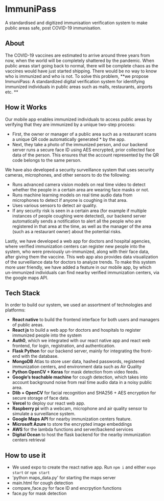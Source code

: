 # ImmuniPass
A standardised and digitized immunisation verification system to make public areas safe, post COVID-19 immunisation.

## About
The COVID-19 vaccines are estimated to arrive around three years from now, when the world will be completely shattered by the pandemic. When public areas start going back to normal, there will be complete chaos as the vaccines would have just started shipping. There would be no way to know who is immunized and who is not. To solve this problem, **we propose ImmuniPass: A standardized digital verification system for identifying immunized individuals in public areas such as malls, restaurants, airports etc. **

## How it Works
Our mobile app enables immunized individuals to access public areas by verifying that they are immunized by a unique two-step process:
* First, the owner or manager of a public area such as a restaurant scans a unique QR code automatically generated * by the app. 
* Next, they take a photo of the immunized person, and our backend server runs a secure face ID using AES encrypted, prior collected face data of the person. This ensures that the account represented by the QR code belongs to the same person.  

We have also developed a security surveillance system that uses security cameras, microphones, and other sensors to do the following:
* Runs advanced camera vision models on real time video to detect whether the people in a certain area are wearing face masks or not.
* Runs machine learning models on real time audio data from microphones to detect if anyone is coughing in that area.
* Uses various sensors to detect air quality.
* If any security risk is seen in a certain area (for example if multiple instances of people coughing were detected), our backend server automatically sends a notification to alert all the people who are registered in that area at the time, as well as the manager of the area (such as a restaurant owner) about the potential risks.

Lastly, we have developed a web app for doctors and hospital agencies, where verified immunization centers can register new people into the system, who were previously un-immunized,  along with their face data, after giving them the vaccine. This web app also provides data visualization of the surveillance data for doctors to analyze trends. To make this system more user friendly, we have added a feature in our mobile app, by which un-immunized individuals can find nearby verified immunization centers, via the google maps API. 

## Tech Stack
In order to build our system, we used an assortment of technologies and platforms:
* **React native** to build the frontend interface for both users and managers of public areas.
* **React js** to build a web app for doctors and hospitals to register immunized people into the system
* **Auth0**, which we integrated with our react native app and react web frontend, for login, registration, and authentication.
* **Flask Python** for our backend server, mainly for integrating the front-end with the database.
* **MongoDB** Atlas to store user data, hashed passwords, registered immunization centers, and environment data such as Air Quality
* **Python OpenCV + Keras** for mask detection from video feeds.
* **Google’s teachable machine** for cough detection, which takes into account background noise from real time audio data in a noisy public area.
* **Dlib + OpenCV** for facial recognition and SHA256 + AES encryption for secure storage of face data.
* **Vercel** to deploy our react web app.
* **Raspberry pi** with a webcam, microphone and air quality sensor to simulate a surveillance system.
* **Google Maps API** for nearby immunization centers feature.
* **Microsoft Azure** to store the encrypted image embeddings
* **AWS** for the lambda functions and server/backend services
* **Digital Ocean** to host the flask backend for the nearby immunization centers retrieval

## How to use it
* We used expo to create the react native app. Run `npm i` and either `expo start` or `npm start`
* 'python maps_data.py' for starting the maps server
* main.html for cough detection
* compare_face.py for face ID and encrpytion functions
* face.py for mask detection


